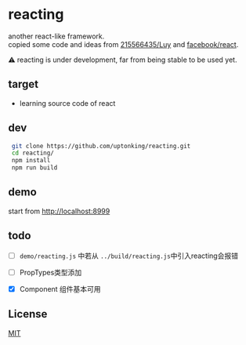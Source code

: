 # reacting  
another react-like framework.  
copied some code and ideas from [215566435/Luy](https://github.com/215566435/Luy) and [facebook/react](https://github.com/facebook/react/).  

 :warning: reacting is under development, far from being stable to be used yet. 

## target

- learning source code of react

## dev 
```sh
 git clone https://github.com/uptonking/reacting.git
 cd reacting/
 npm install
 npm run build
```
## demo
start from [http://localhost:8999](http://localhost:8999)

## todo

- [ ] `demo/reacting.js` 中若从 `../build/reacting.js`中引入reacting会报错  
- [ ] PropTypes类型添加

- [x] Component 组件基本可用

## License

[MIT](http://opensource.org/licenses/MIT)




